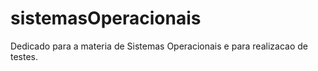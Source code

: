 # sistemasOperacionais
Dedicado para a materia de Sistemas Operacionais e para realizacao de testes.
